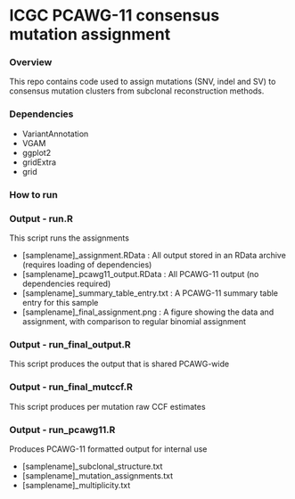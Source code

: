 # ICGC PCAWG-11 consensus mutation assignment

### Overview

This repo contains code used to assign mutations (SNV, indel and SV) to consensus mutation clusters from subclonal reconstruction methods.

### Dependencies

 * VariantAnnotation
 * VGAM
 * ggplot2
 * gridExtra
 * grid

### How to run

### Output - run.R

This script runs the assignments

 * [samplename]_assignment.RData : All output stored in an RData archive (requires loading of dependencies)
 * [samplename]_pcawg11_output.RData : All PCAWG-11 output (no dependencies required)
 * [samplename]_summary_table_entry.txt : A PCAWG-11 summary table entry for this sample
 * [samplename]_final_assignment.png : A figure showing the data and assignment, with comparison to regular binomial assignment

### Output - run_final_output.R

This script produces the output that is shared PCAWG-wide

 
### Output - run_final_mutccf.R

This script produces per mutation raw CCF estimates

### Output - run_pcawg11.R

Produces PCAWG-11 formatted output for internal use

 * [samplename]_subclonal_structure.txt
 * [samplename]_mutation_assignments.txt
 * [samplename]_multiplicity.txt